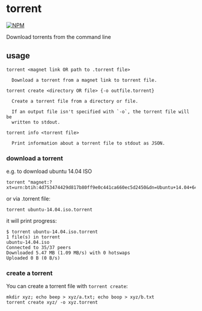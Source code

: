# torrent

[![NPM](https://nodei.co/npm/torrent.png?global=true)](https://nodei.co/npm/torrent/)

Download torrents from the command line

## usage

```
torrent <magnet link OR path to .torrent file>

  Download a torrent from a magnet link to torrent file.

torrent create <directory OR file> {-o outfile.torrent}

  Create a torrent file from a directory or file.

  If an output file isn't specified with `-o`, the torrent file will be
  written to stdout.

torrent info <torrent file>

  Print information about a torrent file to stdout as JSON.

```

### download a torrent

e.g. to download ubuntu 14.04 ISO

```
torrent "magnet:?xt=urn:btih:4d753474429d817b80ff9e0c441ca660ec5d2450&dn=Ubuntu+14.04+64+bit&tr=udp%3A%2F%2Ftracker.openbittorrent.com%3A80&tr=udp%3A%2F%2Ftracker.publicbt.com%3A80&tr=udp%3A%2F%2Ftracker.istole.it%3A6969&tr=udp%3A%2F%2Fopen.demonii.com%3A1337"
```

or via .torrent file:

```
torrent ubuntu-14.04.iso.torrent
```

it will print progress:

```
$ torrent ubuntu-14.04.iso.torrent
1 file(s) in torrent
ubuntu-14.04.iso
Connected to 35/37 peers
Downloaded 5.47 MB (1.09 MB/s) with 0 hotswaps
Uploaded 0 B (0 B/s)
```

### create a torrent

You can create a torrent file with `torrent create`:

```
mkdir xyz; echo beep > xyz/a.txt; echo boop > xyz/b.txt
torrent create xyz/ -o xyz.torrent
```
